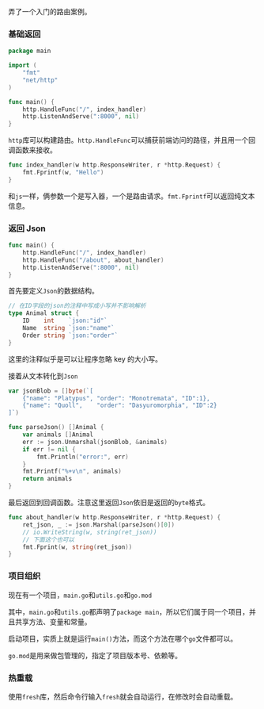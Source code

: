 弄了一个入门的路由案例。

### 基础返回

```go
package main

import (
	"fmt"
	"net/http"
)

func main() {
	http.HandleFunc("/", index_handler)
	http.ListenAndServe(":8000", nil)
}
```

`http`库可以构建路由。`http.HandleFunc`可以捕获前端访问的路径，并且用一个回调函数来接收。

```go
func index_handler(w http.ResponseWriter, r *http.Request) {
	fmt.Fprintf(w, "Hello")
}
```

和`js`一样，俩参数一个是写入器，一个是路由请求。`fmt.Fprintf`可以返回纯文本信息。

### 返回 Json

```go
func main() {
	http.HandleFunc("/", index_handler)
	http.HandleFunc("/about", about_handler)
	http.ListenAndServe(":8000", nil)
}
```

首先要定义`Json`的数据结构。

```go
// 在ID字段的json的注释中写成小写并不影响解析
type Animal struct {
	ID    int    `json:"id"`
	Name  string `json:"name"`
	Order string `json:"order"`
}
```

这里的注释似乎是可以让程序忽略 key 的大小写。

接着从文本转化到`Json`

```go
var jsonBlob = []byte(`[
    {"name": "Platypus", "order": "Monotremata", "ID":1},
    {"name": "Quoll",    "order": "Dasyuromorphia", "ID":2}
]`)

func parseJson() []Animal {
	var animals []Animal
	err := json.Unmarshal(jsonBlob, &animals)
	if err != nil {
		fmt.Println("error:", err)
	}
	fmt.Printf("%+v\n", animals)
	return animals
}
```

最后返回到回调函数。注意这里返回`Json`依旧是返回的`byte`格式。

```go
func about_handler(w http.ResponseWriter, r *http.Request) {
	ret_json, _ := json.Marshal(parseJson()[0])
	// io.WriteString(w, string(ret_json))
    // 下面这个也可以
	fmt.Fprint(w, string(ret_json))
}
```



### 项目组织

现在有一个项目，`main.go`和`utils.go`和`go.mod`

其中，`main.go`和`utils.go`都声明了`package main`，所以它们属于同一个项目，并且共享方法、变量和常量。

启动项目，实质上就是运行`main()`方法，而这个方法在哪个`go`文件都可以。

`go.mod`是用来做包管理的，指定了项目版本号、依赖等。



### 热重载

使用`fresh`库，然后命令行输入`fresh`就会自动运行，在修改时会自动重载。
